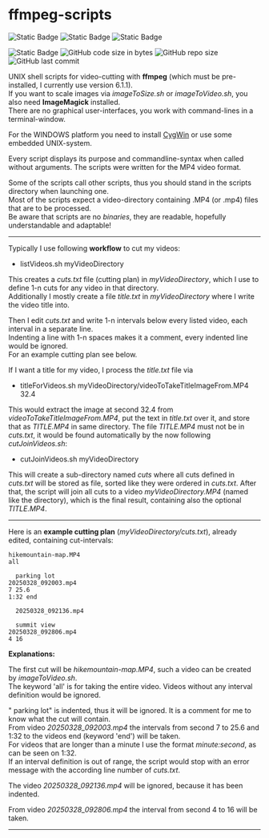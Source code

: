 # ffmpeg-scripts

![Static Badge](https://img.shields.io/badge/Topic-Video--Cutting-blue)
![Static Badge](https://img.shields.io/badge/Type-Scripts-blue)
![Static Badge](https://img.shields.io/badge/Language-UNIX--Shell-darkgreen)

![Static Badge](https://img.shields.io/github/license/fritzthecap/ffmpeg-scripts?color=pink)
![GitHub code size in bytes](https://img.shields.io/github/languages/code-size/fritzthecap/ffmpeg-scripts?color=pink)
![GitHub repo size](https://img.shields.io/github/repo-size/fritzthecap/ffmpeg-scripts?color=pink)
![GitHub last commit](https://img.shields.io/github/last-commit/fritzthecap/ffmpeg-scripts?color=pink)

UNIX shell scripts for video-cutting with **ffmpeg** (which must be pre-installed, I currently use version 6.1.1).  
If you want to scale images via _imageToSize.sh_ or _imageToVideo.sh_, you also need **ImageMagick** installed.  
There are no graphical user-interfaces, you work with command-lines in a terminal-window.

For the WINDOWS platform you need to install [CygWin](https://www.cygwin.com/) or use some embedded UNIX-system.

Every script displays its purpose and commandline-syntax when called without arguments.
The scripts were written for the MP4 video format.

Some of the scripts call other scripts, thus you should stand in the scripts directory when launching one.  
Most of the scripts expect a video-directory containing .MP4 (or .mp4) files that are to be processed.  
Be aware that scripts are no _binaries_, they are readable, hopefully understandable and adaptable!

----

Typically I use following **workflow** to cut my videos:

- listVideos.sh myVideoDirectory

This creates a _cuts.txt_ file (cutting plan) in _myVideoDirectory_, which I use to define 1-n cuts for any video in that directory.  
Additionally I mostly create a file _title.txt_ in _myVideoDirectory_ where I write the video title into.

Then I edit _cuts.txt_ and write 1-n intervals below every listed video, each interval in a separate line.  
Indenting a line with 1-n spaces makes it a comment, every indented line would be ignored.  
For an example cutting plan see below.

If I want a title for my video, I process the _title.txt_ file via

- titleForVideos.sh myVideoDirectory/videoToTakeTitleImageFrom.MP4 32.4

This would extract the image at second 32.4 from _videoToTakeTitleImageFrom.MP4_, put the text in _title.txt_ over it, and store that as _TITLE.MP4_ in same directory.
The file _TITLE.MP4_ must not be in _cuts.txt_, it would be found automatically by the now following _cutJoinVideos.sh_:

- cutJoinVideos.sh myVideoDirectory

This will create a sub-directory named _cuts_ where all cuts defined in _cuts.txt_ will be stored as file, sorted like they were ordered in _cuts.txt_.
After that, the script will join all cuts to a video _myVideoDirectory.MP4_ (named like the directory), which is the final result, containing also the optional _TITLE.MP4_.


----

Here is an **example cutting plan** (_myVideoDirectory/cuts.txt_), already edited, containing cut-intervals:

```
hikemountain-map.MP4
all

  parking lot
20250328_092003.mp4
7 25.6
1:32 end

  20250328_092136.mp4

  summit view
20250328_092806.mp4
4 16
```

**Explanations:**

The first cut will be _hikemountain-map.MP4_, such a video can be created by _imageToVideo.sh_.  
The keyword 'all' is for taking the entire video. Videos without any interval definition would be ignored.

" parking lot" is indented, thus it will be ignored. It is a comment for me to know what the cut will contain.  
From video _20250328_092003.mp4_ the intervals from second 7 to 25.6 and 1:32 to the videos end (keyword 'end') will be taken.  
For videos that are longer than a minute I use the format _minute:second_, as can be seen on 1:32.  
If an interval definition is out of range, the script would stop with an error message with the according line number of _cuts.txt_.

The video _20250328_092136.mp4_ will be ignored, because it has been indented.

From video _20250328_092806.mp4_ the interval from second 4 to 16 will be taken.

----


